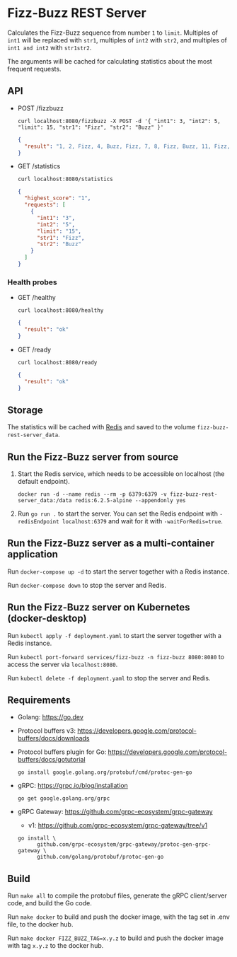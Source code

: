 # Fizz-Buzz REST Server

Calculates the Fizz-Buzz sequence from number `1` to `limit`. Multiples of `int1` will be replaced with `str1`,
multiples of `int2` with `str2`, and multiples of `int1 and int2` with `str1str2`.

The arguments will be cached for calculating statistics about the most frequent requests.

## API

- POST /fizzbuzz

  ```shell
  curl localhost:8080/fizzbuzz -X POST -d '{ "int1": 3, "int2": 5, "limit": 15, "str1": "Fizz", "str2": "Buzz" }'
  ```

  ```json
  {
    "result": "1, 2, Fizz, 4, Buzz, Fizz, 7, 8, Fizz, Buzz, 11, Fizz, 13, 14, FizzBuzz"
  }
  ```

- GET /statistics

  ```shell
  curl localhost:8080/statistics
  ```

  ```json
  {
    "highest_score": "1",
    "requests": [
      {
        "int1": "3",
        "int2": "5",
        "limit": "15",
        "str1": "Fizz",
        "str2": "Buzz"
      }
    ]
  }
  ```

### Health probes

- GET /healthy

  ```shell
  curl localhost:8080/healthy
  ```

  ```json
  {
    "result": "ok"
  }
  ```

- GET /ready

  ```shell
  curl localhost:8080/ready
  ```

  ```json
  {
    "result": "ok"
  }
  ```

## Storage

The statistics will be cached with [Redis](https://redis.io/) and saved to the volume `fizz-buzz-rest-server_data`.

## Run the Fizz-Buzz server from source

1. Start the Redis service, which needs to be accessible on localhost (the default endpoint).

   ```shell
   docker run -d --name redis --rm -p 6379:6379 -v fizz-buzz-rest-server_data:/data redis:6.2.5-alpine --appendonly yes
   ```
2. Run `go run .` to start the server. You can set the Redis endpoint with `-redisEndpoint localhost:6379` and wait for
   it with `-waitForRedis=true`.

## Run the Fizz-Buzz server as a multi-container application

Run `docker-compose up -d` to start the server together with a Redis instance.

Run `docker-compose down` to stop the server and Redis.

## Run the Fizz-Buzz server on Kubernetes (docker-desktop)

Run `kubectl apply -f deployment.yaml` to start the server together with a Redis instance.

Run `kubectl port-forward services/fizz-buzz -n fizz-buzz 8080:8080` to access the server via `localhost:8080`.

Run `kubectl delete -f deployment.yaml` to stop the server and Redis.

## Requirements

- Golang: https://go.dev

- Protocol buffers v3: https://developers.google.com/protocol-buffers/docs/downloads

- Protocol buffers plugin for Go: https://developers.google.com/protocol-buffers/docs/gotutorial

  ```shell
  go install google.golang.org/protobuf/cmd/protoc-gen-go
  ```

- gRPC: https://grpc.io/blog/installation

  ```shell
  go get google.golang.org/grpc
  ```

- gRPC Gateway: https://github.com/grpc-ecosystem/grpc-gateway
    - v1: https://github.com/grpc-ecosystem/grpc-gateway/tree/v1

  ```shell
  go install \
        github.com/grpc-ecosystem/grpc-gateway/protoc-gen-grpc-gateway \
        github.com/golang/protobuf/protoc-gen-go
  ```

## Build

Run `make all` to compile the protobuf files, generate the gRPC client/server code, and build the Go code.

Run `make docker` to build and push the docker image, with the tag set in .env file, to the docker hub.

Run `make docker FIZZ_BUZZ_TAG=x.y.z` to build and push the docker image with tag `x.y.z` to the docker hub.
